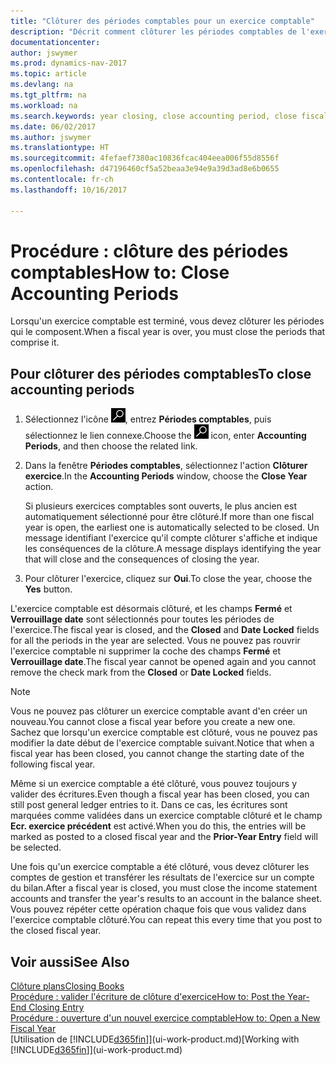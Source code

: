 ```yaml
---
title: "Clôturer des périodes comptables pour un exercice comptable"
description: "Décrit comment clôturer les périodes comptables de l'exercice comptable."
documentationcenter: 
author: jswymer
ms.prod: dynamics-nav-2017
ms.topic: article
ms.devlang: na
ms.tgt_pltfrm: na
ms.workload: na
ms.search.keywords: year closing, close accounting period, close fiscal year, bank account detailed trial balance
ms.date: 06/02/2017
ms.author: jswymer
ms.translationtype: HT
ms.sourcegitcommit: 4fefaef7380ac10836fcac404eea006f55d8556f
ms.openlocfilehash: d47196460cf5a52beaa3e94e9a39d3ad8e6b0655
ms.contentlocale: fr-ch
ms.lasthandoff: 10/16/2017

---
```

# <a name="how-to-close-accounting-periods"></a><span data-ttu-id="8fc3e-103">Procédure : clôture des périodes comptables</span><span class="sxs-lookup"><span data-stu-id="8fc3e-103">How to: Close Accounting Periods</span></span>
<span data-ttu-id="8fc3e-104">Lorsqu'un exercice comptable est terminé, vous devez clôturer les périodes qui le composent.</span><span class="sxs-lookup"><span data-stu-id="8fc3e-104">When a fiscal year is over, you must close the periods that comprise it.</span></span>

## <a name="to-close-accounting-periods"></a><span data-ttu-id="8fc3e-105">Pour clôturer des périodes comptables</span><span class="sxs-lookup"><span data-stu-id="8fc3e-105">To close accounting periods</span></span>
1. <span data-ttu-id="8fc3e-106">Sélectionnez l'icône ![Page ou état pour la recherche](media/ui-search/search_small.png "Page ou état pour la recherche"), entrez **Périodes comptables**, puis sélectionnez le lien connexe.</span><span class="sxs-lookup"><span data-stu-id="8fc3e-106">Choose the ![Search for Page or Report](media/ui-search/search_small.png "Search for Page or Report icon") icon, enter **Accounting Periods**, and then choose the related link.</span></span>
2. <span data-ttu-id="8fc3e-107">Dans la fenêtre **Périodes comptables**, sélectionnez l'action **Clôturer exercice**.</span><span class="sxs-lookup"><span data-stu-id="8fc3e-107">In the **Accounting Periods** window, choose the **Close Year** action.</span></span>

    <span data-ttu-id="8fc3e-108">Si plusieurs exercices comptables sont ouverts, le plus ancien est automatiquement sélectionné pour être clôturé.</span><span class="sxs-lookup"><span data-stu-id="8fc3e-108">If more than one fiscal year is open, the earliest one is automatically selected to be closed.</span></span> <span data-ttu-id="8fc3e-109">Un message identifiant l'exercice qu'il compte clôturer s'affiche et indique les conséquences de la clôture.</span><span class="sxs-lookup"><span data-stu-id="8fc3e-109">A message displays identifying the year that will close and the consequences of closing the year.</span></span>
3. <span data-ttu-id="8fc3e-110">Pour clôturer l'exercice, cliquez sur **Oui**.</span><span class="sxs-lookup"><span data-stu-id="8fc3e-110">To close the year, choose the **Yes** button.</span></span>

<span data-ttu-id="8fc3e-111">L'exercice comptable est désormais clôturé, et les champs **Fermé** et **Verrouillage date** sont sélectionnés pour toutes les périodes de l'exercice.</span><span class="sxs-lookup"><span data-stu-id="8fc3e-111">The fiscal year is closed, and the **Closed** and **Date Locked** fields for all the periods in the year are selected.</span></span> <span data-ttu-id="8fc3e-112">Vous ne pouvez pas rouvrir l'exercice comptable ni supprimer la coche des champs **Fermé** et **Verrouillage date**.</span><span class="sxs-lookup"><span data-stu-id="8fc3e-112">The fiscal year cannot be opened again and you cannot remove the check mark from the **Closed** or **Date Locked** fields.</span></span>

> [!NOTE]  
>   <span data-ttu-id="8fc3e-113">Vous ne pouvez pas clôturer un exercice comptable avant d'en créer un nouveau.</span><span class="sxs-lookup"><span data-stu-id="8fc3e-113">You cannot close a fiscal year before you create a new one.</span></span> <span data-ttu-id="8fc3e-114">Sachez que lorsqu'un exercice comptable est clôturé, vous ne pouvez pas modifier la date début de l'exercice comptable suivant.</span><span class="sxs-lookup"><span data-stu-id="8fc3e-114">Notice that when a fiscal year has been closed, you cannot change the starting date of the following fiscal year.</span></span>

<span data-ttu-id="8fc3e-115">Même si un exercice comptable a été clôturé, vous pouvez toujours y valider des écritures.</span><span class="sxs-lookup"><span data-stu-id="8fc3e-115">Even though a fiscal year has been closed, you can still post general ledger entries to it.</span></span> <span data-ttu-id="8fc3e-116">Dans ce cas, les écritures sont marquées comme validées dans un exercice comptable clôturé et le champ **Ecr. exercice précédent** est activé.</span><span class="sxs-lookup"><span data-stu-id="8fc3e-116">When you do this, the entries will be marked as posted to a closed fiscal year and the **Prior-Year Entry** field will be selected.</span></span>

<span data-ttu-id="8fc3e-117">Une fois qu'un exercice comptable a été clôturé, vous devez clôturer les comptes de gestion et transférer les résultats de l'exercice sur un compte du bilan.</span><span class="sxs-lookup"><span data-stu-id="8fc3e-117">After a fiscal year is closed, you must close the income statement accounts and transfer the year's results to an account in the balance sheet.</span></span> <span data-ttu-id="8fc3e-118">Vous pouvez répéter cette opération chaque fois que vous validez dans l'exercice comptable clôturé.</span><span class="sxs-lookup"><span data-stu-id="8fc3e-118">You can repeat this every time that you post to the closed fiscal year.</span></span>

## <a name="see-also"></a><span data-ttu-id="8fc3e-119">Voir aussi</span><span class="sxs-lookup"><span data-stu-id="8fc3e-119">See Also</span></span>
[<span data-ttu-id="8fc3e-120">Clôture plans</span><span class="sxs-lookup"><span data-stu-id="8fc3e-120">Closing Books</span></span>](year-close-books.md)  
[<span data-ttu-id="8fc3e-121">Procédure : valider l'écriture de clôture d'exercice</span><span class="sxs-lookup"><span data-stu-id="8fc3e-121">How to: Post the Year-End Closing Entry</span></span>](year-how-post-year-end-close-entry.md)  
[<span data-ttu-id="8fc3e-122">Procédure : ouverture d'un nouvel exercice comptable</span><span class="sxs-lookup"><span data-stu-id="8fc3e-122">How to: Open a New Fiscal Year</span></span>](finance-how-open-new-fiscal-year.md)  
<span data-ttu-id="8fc3e-123">[Utilisation de [!INCLUDE[d365fin](includes/d365fin_md.md)]](ui-work-product.md)</span><span class="sxs-lookup"><span data-stu-id="8fc3e-123">[Working with [!INCLUDE[d365fin](includes/d365fin_md.md)]](ui-work-product.md)</span></span>


